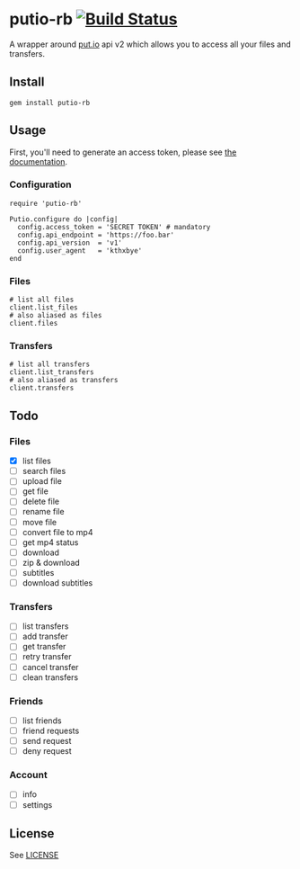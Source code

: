 # putio-rb [![Build Status](https://travis-ci.org/hubb/putio.rb.svg?branch=master)](https://travis-ci.org/hubb/putio.rb)

A wrapper around [put.io](https://put.io) api v2 which allows you to access all
your files and transfers.

## Install

    gem install putio-rb

## Usage

First, you'll need to generate an access token, please see [the documentation](http://put.io/v2/docs/gettingstarted.html#authentication-and-access).

### Configuration

```
require 'putio-rb'

Putio.configure do |config|
  config.access_token = 'SECRET TOKEN' # mandatory
  config.api_endpoint = 'https://foo.bar'
  config.api_version  = 'v1'
  config.user_agent   = 'kthxbye'
end
```

### Files

```
# list all files
client.list_files
# also aliased as files
client.files
```

### Transfers

```
# list all transfers
client.list_transfers
# also aliased as transfers
client.transfers
```

## Todo

### Files

- [x] list files
- [ ] search files
- [ ] upload file
- [ ] get file
- [ ] delete file
- [ ] rename file
- [ ] move file
- [ ] convert file to mp4
- [ ] get mp4 status
- [ ] download
- [ ] zip & download
- [ ] subtitles
- [ ] download subtitles

### Transfers

- [ ] list transfers
- [ ] add transfer
- [ ] get transfer
- [ ] retry transfer
- [ ] cancel transfer
- [ ] clean transfers

### Friends

- [ ] list friends
- [ ] friend requests
- [ ] send request
- [ ] deny request

### Account

- [ ] info
- [ ] settings

## License

See [LICENSE](https://github.com/hubb/putio.rb/blob/master/LICENSE.md)
